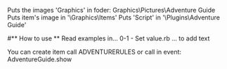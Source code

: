 Puts the images 'Graphics' in foder: Graphics\Pictures\Adventure Guide
Puts item's image in '\Graphics\Items'
Puts 'Script' in '\Plugins\Adventure Guide'

#** How to use **
Read examples in...
	0-1 - Set value.rb
... to add text

You can create item call ADVENTURERULES or call in event: AdventureGuide.show

